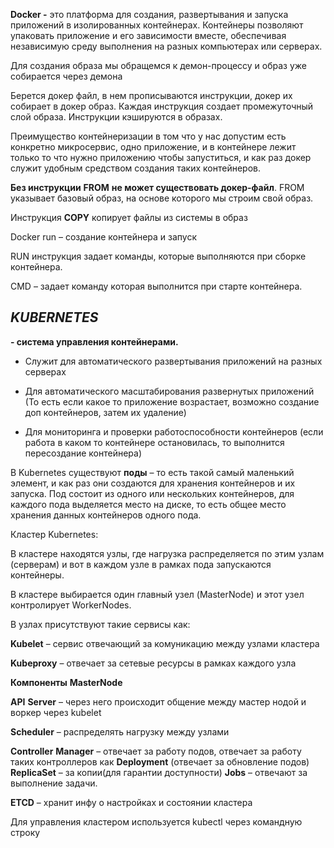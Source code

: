 **Docker -** это платформа для создания, развертывания и запуска приложений в изолированных контейнерах. Контейнеры позволяют упаковать приложение и его зависимости вместе, обеспечивая независимую среду выполнения на разных компьютерах или серверах.

Для создания образа мы обращемся к демон-процессу и образ уже собирается через демона

Берется докер файл, в нем прописываются инструкции, докер их собирает в докер образ. Каждая инструкция создает промежуточный слой образа. Инструкции кэшируются в образах.

Преимущество контейнеризации в том что у нас допустим есть конкретно микросервис, одно приложение, и в контейнере лежит только то что нужно приложению чтобы запуститься, и как раз докер служит удобным средством создания таких контейнеров.

**Без инструкции** **FROM** **не может существовать докер-файл**. FROM указывает базовый образ, на основе которого мы строим свой образ.

Инструкция **COPY** копирует файлы из системы в образ

Docker run – создание контейнера и запуск

RUN инструкция задает команды, которые выполняются при сборке контейнера.

CMD – задает команду которая выполнится при старте контейнера.

## ***KUBERNETES***

**- система управления контейнерами.**

- Служит для автоматического развертывания приложений на разных серверах
    
- Для автоматического масштабирования развернутых приложений (То есть если какое то приложение возрастает, возможно создание доп контейнеров, затем их удаление)
    
- Для мониторинга и проверки работоспособности контейнеров (если работа в каком то контейнере остановилась, то выполнится пересоздание контейнера)
    

В Kubernetes существуют **поды** – то есть такой самый маленький элемент, и как раз они создаются для хранения контейнеров и их запуска. Под состоит из одного или нескольких контейнеров, для каждого пода выделяется место на диске, то есть общее место хранения данных контейнеров одного пода.

Кластер Kubernetes:

В кластере находятся узлы, где нагрузка распределяется по этим узлам (серверам) и вот в каждом узле в рамках пода запускаются контейнеры.

В кластере выбирается один главный узел (MasterNode) и этот узел контролирует WorkerNodes.

В узлах присутствуют такие сервисы как:

**Kubelet** – сервис отвечающий за комуникацию между узлами кластера

**Kubeproxy** – отвечает за сетевые ресурсы в рамках каждого узла

**Компоненты** **MasterNode**

**API** **Server** – через него происходит общение между мастер нодой и воркер через kubelet

**Scheduler** – распределять нагрузку между узлами

**Controller** **Manager** – отвечает за работу подов, отвечает за работу таких контроллеров как **Deployment** (отвечает за обновление подов) **ReplicaSet** – за копии(для гарантии доступности) **Jobs** – отвечают за выполнение задачи.

**ETCD** – хранит инфу о настройках и состоянии кластера

Для управления кластером используется kubectl через командную строку